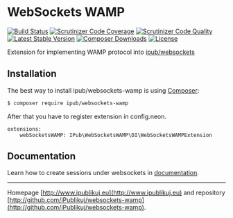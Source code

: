 # WebSockets WAMP

[![Build Status](https://img.shields.io/travis/iPublikuj/websockets-wamp.svg?style=flat-square)](https://travis-ci.org/iPublikuj/websockets-wamp)
[![Scrutinizer Code Coverage](https://img.shields.io/scrutinizer/coverage/g/iPublikuj/websockets-wamp.svg?style=flat-square)](https://scrutinizer-ci.com/g/iPublikuj/websockets-wamp/?branch=master)
[![Scrutinizer Code Quality](https://img.shields.io/scrutinizer/g/iPublikuj/websockets-wamp.svg?style=flat-square)](https://scrutinizer-ci.com/g/iPublikuj/websockets-wamp/?branch=master)
[![Latest Stable Version](https://img.shields.io/packagist/v/ipub/websockets-wamp.svg?style=flat-square)](https://packagist.org/packages/ipub/websockets-wamp)
[![Composer Downloads](https://img.shields.io/packagist/dt/ipub/websockets-wamp.svg?style=flat-square)](https://packagist.org/packages/ipub/websockets-wamp)
[![License](https://img.shields.io/packagist/l/ipub/websockets-wamp.svg?style=flat-square)](https://packagist.org/packages/ipub/websockets-wamp)

Extension for implementing WAMP protocol into [ipub/websockets](https://github.com/iPublikuj/websockets) 

## Installation

The best way to install ipub/websockets-wamp is using [Composer](http://getcomposer.org/):

```sh
$ composer require ipub/websockets-wamp
```

After that you have to register extension in config.neon.

```neon
extensions:
	webSocketsWAMP: IPub\WebSocketsWAMP\DI\WebSocketsWAMPExtension
```

## Documentation

Learn how to create sessions under websockets in [documentation](https://github.com/iPublikuj/websockets-wamp/blob/master/docs/en/index.md).

***
Homepage [http://www.ipublikuj.eu](http://www.ipublikuj.eu) and repository [http://github.com/iPublikuj/websockets-wamp](http://github.com/iPublikuj/websockets-wamp).

